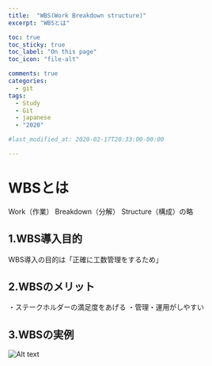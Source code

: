 ```yaml
---
title:  "WBS(Work Breakdown structure)"
excerpt: "WBSとは"

toc: true
toc_sticky: true
toc_label: "On this page"
toc_icon: "file-alt"

comments: true
categories:
  - git
tags:
  - Study
  - Git
  - japanese
  - "2020"

#last_modified_at: 2020-02-17T20:33:00-00:00

---
```


# WBSとは
Work（作業） Breakdown（分解） Structure（構成）の略

## 1.WBS導入目的
WBS導入の目的は「正確に工数管理をするため」

## 2.WBSのメリット
・ステークホルダーの満足度をあげる
・管理・運用がしやすい

## 3.WBSの実例

![Alt text](http://drive.google.com/uc?export=view&id=17Uf8zTyazsUKMhxTH0GRBID27-7wCC0_ "WBSの例")

